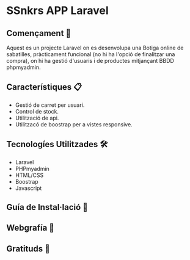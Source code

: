 # SSnkrs APP Laravel
## Començament 🚀
Aquest es un projecte Laravel on es desenvolupa una Botiga online de sabatilles, pràcticament funcional (no hi ha l'opció de finalitzar una compra), on hi ha gestió d'usuaris i de productes mitjançant BBDD phpmyadmin.
## Característiques 📋
* Gestió de carret per usuari.
* Control de stock.
* Utilització de api.
* Utilitzacó de boostrap per a vistes responsive.
## Tecnologíes Utilitzades 🛠️
* Laravel
* PHPmyadmin
* HTML/CSS
* Boostrap
* Javascript
## Guía de Instal·lació 🔩
## Webgrafía 📖
## Gratituds 🎁